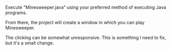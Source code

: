 Execute "Minesweeper.java" using your preferred method of executing Java programs.

From there, the project will create a window in which you can play Minesweeper.

The clicking can be somewhat unresponsive. This is something I need to fix, but it's a small change.
